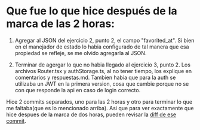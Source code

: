 # Que fue lo que hice después de la marca de las 2 horas:

1. Agregar al JSON del ejercicio 2, punto 2, el campo "favorited_at". Si bien en el manejador de estado lo habia configurado de tal manera que esa propiedad se refleje, se me olvido agregarla al JSON.

2. Terminar de agergar lo que no habia llegado al ejercicio 3, punto 2. Los archivos Router.tsx y authStorage.ts, al no tener tiempo, los explique en comentarios y respuestas.md. Tambien habia que para la auth se utilizaba un JWT en la primera version, cosa que cambie porque no se con que responde la api en caso de login correcto.

Hice 2 commits separados, uno para las 2 horas y otro para terminar lo que me faltaba(que es lo mencionado arriba). Asi que para ver exactamente que hice despues de la marca de dos horas, pueden revisar la [diff de ese commit](https://github.com/AlejoBonadeo/amalgama-frontend-challenge/commit/1a70e74ae6e4b9a27a963682439b73aa949bb1a5).

